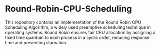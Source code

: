 # Round-Robin-CPU-Scheduling
This repository contains an implementation of the Round Robin CPU Scheduling Algorithm, a widely used preemptive scheduling technique in operating systems. Round Robin ensures fair CPU allocation by assigning a fixed time quantum to each process in a cyclic order, reducing response time and preventing starvation.
